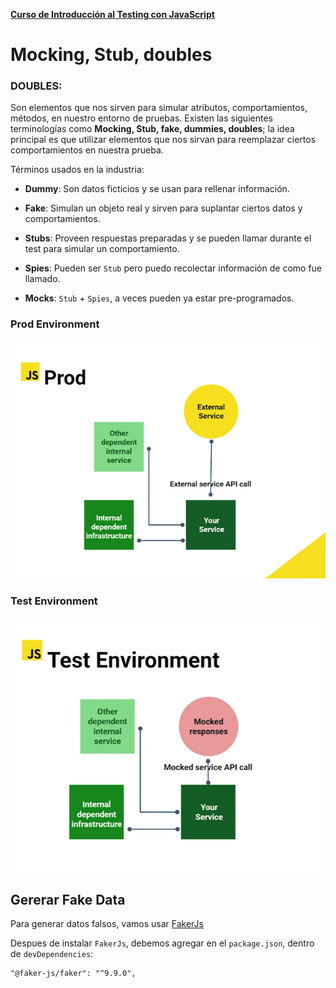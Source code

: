 **[Curso de Introducción al Testing con JavaScript](./../README.md)**

# Mocking, Stub, doubles

### DOUBLES:
Son elementos que nos sirven para simular atributos, comportamientos, métodos, en nuestro entorno de pruebas. Existen las siguientes terminologías como **Mocking, Stub, fake, dummies, doubles**; la idea principal es que utilizar elementos que nos sirvan para reemplazar ciertos comportamientos en nuestra prueba.


Términos usados en la industria:

* __Dummy__: Son datos ficticios y se usan para rellenar información.

* __Fake__: Simulan un objeto real y sirven para suplantar ciertos datos y comportamientos.

* __Stubs__: Proveen respuestas preparadas y se pueden llamar durante el test para simular un comportamiento.

* __Spies__: Pueden ser `Stub` pero puedo recolectar información de como fue llamado.

* __Mocks__: `Stub` + `Spies`, a veces pueden ya estar pre-programados.

### Prod Environment
![Prod Environment](./assets/2-3-in-prod.png "Ambiente de Producción")
### Test Environment
![Test Environment](./assets/2-3-in-test.png "Ambiente de Pruebas")

## Gererar Fake Data
Para generar datos falsos, vamos usar [FakerJs](https://fakerjs.dev/)

Despues de instalar `FakerJs`, debemos agregar en el `package.json`, dentro de `devDependencies`:
```
"@faker-js/faker": "^9.9.0",
```
